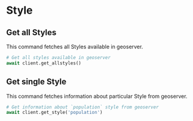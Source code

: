 # Style 


## Get all Styles  

This command fetches all Styles available in geoserver. 

```Python
# Get all styles available in geoserver
await client.get_allstyles()
```


## Get single Style

This command fetches information about particular Style from geoserver. 

```py
# Get information about `population` style from geoserver
await client.get_style('population') 
```
